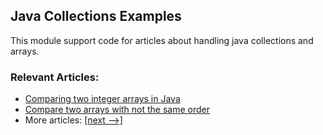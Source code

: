 ## Java Collections Examples

This module support code for articles about handling java collections and arrays.

### Relevant Articles: 
- [Comparing two integer arrays in Java](https://stackoverflow.com/questions/14897366/comparing-two-integer-arrays-in-java)
- [Compare two arrays with not the same order](https://stackoverflow.com/questions/54711228/compare-two-arrays-with-not-the-same-order)
- More articles: [[next -->]](../java-collections-conversions-2)